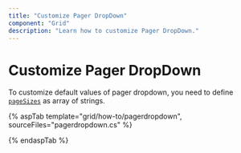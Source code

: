 ```yaml
---
title: "Customize Pager DropDown"
component: "Grid"
description: "Learn how to customize Pager DropDown."
---
```


# Customize Pager DropDown

To customize default values of pager dropdown, you need to define [`pageSizes`](https://help.syncfusion.com/cr/aspnetcore-js2/Syncfusion.EJ2.Grids.GridPageSettings.html#Syncfusion_EJ2_Grids_GridPageSettings_PageSizes) as array of strings.

{% aspTab template="grid/how-to/pagerdropdown", sourceFiles="pagerdropdown.cs" %}

{% endaspTab %}
